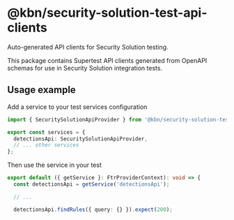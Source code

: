 # @kbn/security-solution-test-api-clients

Auto-generated API clients for Security Solution testing.

This package contains Supertest API clients generated from OpenAPI schemas for use in Security Solution integration tests.

## Usage example

Add a service to your test services configuration
```typescript
import { SecuritySolutionApiProvider } from '@kbn/security-solution-test-api-clients/supertest/detections.gen';

export const services = {
  detectionsApi: SecuritySolutionApiProvider,
  // ... other services
};
```

Then use the service in your test
```typescript
export default ({ getService }: FtrProviderContext): void => {
  const detectionsApi = getService('detectionsApi');

  // ...

  detectionsApi.findRules({ query: {} }).expect(200);
```
